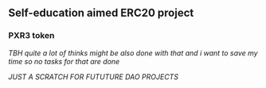 
## Self-education aimed ERC20 project
### PXR3 token

*TBH quite a lot of thinks might be also done with that and i want to save my time*
*so no tasks for that are done*

*JUST A SCRATCH FOR FUTUTURE DAO PROJECTS*
